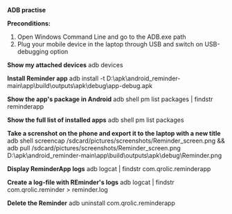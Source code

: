 **ADB practise**

**Preconditions:** 
1. Open Windows Command Line and go to the ADB.exe path
2. Plug your mobile device in the laptop through USB and switch on USB-debugging option


**Show my attached devices** 
adb devices 

**Install Reminder app**
adb install -t D:\apk\android_reminder-main\app\build\outputs\apk\debug\app-debug.apk

**Show the app's package in Android**
adb shell pm list packages | findstr reminderapp

**Show the full list of installed apps**
adb shell pm list packages

**Take a screnshot on the phone and export it to the laptop with a new title**
adb shell screencap /sdcard/pictures/screenshots/Reminder_screen.png && 
adb pull /sdcard/pictures/screenshots/Reminder_screen.png D:\apk\android_reminder-main\app\build\outputs\apk\debug\Reminder.png

**Display ReminderApp logs**
adb logcat | findstr com.qrolic.reminderapp

**Create a log-file with REminder's logs**
adb logcat | findstr com.qrolic.reminder > reminder.log

**Delete the Reminder**
adb uninstall com.qrolic.reminderapp